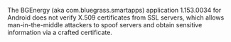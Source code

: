 The BGEnergy (aka com.bluegrass.smartapps) application 1.153.0034 for Android does not verify X.509 certificates from SSL servers, which allows man-in-the-middle attackers to spoof servers and obtain sensitive information via a crafted certificate.